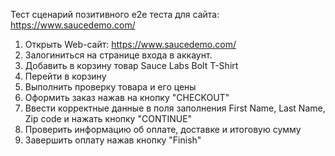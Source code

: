 Тест сценарий позитивного e2e теста для сайта: https://www.saucedemo.com/
1. Открыть Web-сайт: https://www.saucedemo.com/
2. Залогиниться на странице входа в аккаунт.
3. Добавить в корзину товар Sauce Labs Bolt T-Shirt
4. Перейти в корзину
5. Выполнить проверку товара и его цены
6. Оформить заказ нажав на кнопку "CHECKOUT"
7. Ввести корректные данные в поля заполнения First Name, Last Name, Zip code и нажать кнопку "CONTINUE"
8. Проверить информацию об оплате, доставке и итоговую сумму
9. Завершить оплату нажав кнопку "Finish"
